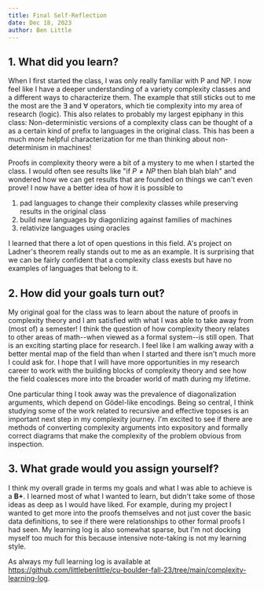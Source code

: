 ```yaml
---
title: Final Self-Reflection
date: Dec 18, 2023
author: Ben Little
---
```


## 1. What did you learn?

When I first started the class, I was only really familiar with P and NP. I
now feel like I have a deeper understanding of a variety complexity classes
and a different ways to characterize them. The example that still sticks out
to me the most are the $\exists$ and $\forall$ operators, which tie complexity
into my area of research (logic). This also relates to probably my largest
epiphany in this class: Non-deterministic versions of a complexity class
can be thought of a as a certain kind of prefix to languages in the original
class. This has been a much more helpful characterization for me than thinking
about non-determinism in machines!

Proofs in complexity theory were a bit of a mystery to me when I started the
class. I would often see results like "if $P \neq NP$ then blah blah blah" and
wondered how we can get results that are founded on things we can't even
prove! I now have a better idea of how it is possible to

1. pad languages to change their complexity classes while preserving results
  in the original class
2. build new languages by diagonlizing against families of machines
3. relativize languages using oracles

I learned that there a lot of open questions in this field. A's project
on Ladner's theorem really stands out to me as an example. It is surprising
that we can be fairly confident that a complexity class exests but have no
examples of languages that belong to it.

## 2. How did your goals turn out?

My original goal for the class was to learn about the nature of proofs in
complexity theory and I am satisfied with what I was able to take away from
(most of) a semester! I think the question of how complexity theory relates
to other areas of math--when viewed as a formal system--is still open. That
is an exciting starting place for research. I feel like I am walking away
with a better mental map of the field than when I started and there isn't
much more I could ask for. I hope that I will have more opportunities in my
research career to work with the building blocks of complexity theory and
see how the field coalesces more into the broader world of math during my
lifetime.

One particular thing I took away was the prevalence of diagonalization
arguments, which depend on Gödel-like encodings. Being so central, I think
studying some of the work related to recursive and effective toposes is an
important next step in my complexity journey. I'm excited to see if there are
methods of converting complexity arguments into expository and formally correct
diagrams that make the complexity of the problem obvious from inspection.

## 3. What grade would you assign yourself?

I think my overall grade in terms my goals and what I was able to achieve
is a **B+**. I learned most of what I wanted to learn, but didn't take some
of those ideas as deep as I would have liked. For example, during my project
I wanted to get more into the proofs themselves and not just cover the basic
data definitions, to see if there were relationships to other formal proofs
I had seen. My learning log is also somewhat sparse, but I'm not docking myself
too much for this because intensive note-taking is not my learning style.

As always my full learning log is available at https://github.com/littlebenlittle/cu-boulder-fall-23/tree/main/complexity-learning-log.
